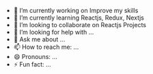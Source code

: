 - 🔭 I’m currently working on Improve my skills
- 🌱 I’m currently learning Reactjs, Redux, Nextjs
- 👯 I’m looking to collaborate on Reactjs Projects
- 🤔 I’m looking for help with ...
- 💬 Ask me about ...
- 📫 How to reach me: ...
- 😄 Pronouns: ...
- ⚡ Fun fact: ...
